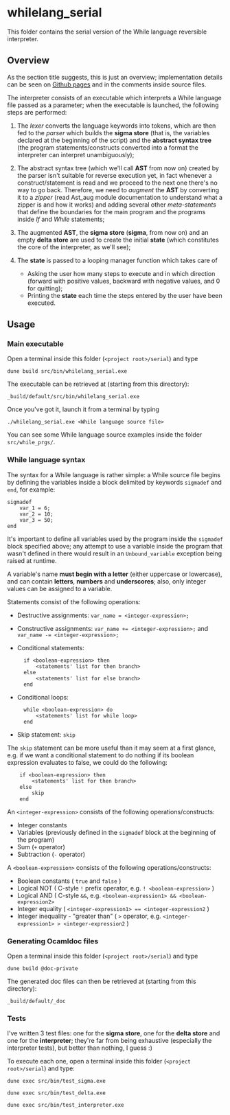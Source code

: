 # whilelang_serial

This folder contains the serial version of the While language reversible interpreter.

## Overview

As the section title suggests, this is just an overview; implementation details can be seen on [Github pages](https://yagotzirck.github.io/whilelang-reverse/) and in the comments inside source files.

The interpreter consists of an executable which interprets a While language file passed as a parameter; when the executable is launched, the following steps are performed:

1. The *lexer* converts the language keywords into tokens, which are then fed to the *parser* which builds the **sigma store** (that is, the variables declared at the beginning of the script) and the **abstract syntax tree** (the program statements/constructs converted into a format the interpreter can interpret unambiguously);

2. The abstract syntax tree (which we'll call **AST** from now on) created by the parser  isn't suitable for reverse execution yet, in fact whenever a construct/statement is read and we proceed to the next one there's no way to go back.
Therefore, we need to *augment* the **AST** by converting it to a *zipper* (read Ast_aug module documentation to understand what a zipper is and how it works) and adding several other *meta-statements* that define the boundaries for the main program and the programs inside *If* and *While* statements;

3. The augmented **AST**, the **sigma store** (**sigma**, from now on) and an empty **delta store** are used to create the initial **state** (which constitutes the core of the interpreter, as we'll see);

4. The **state** is passed to a looping manager function which takes care of
	- Asking the user how many steps to execute and in which direction (forward with positive values, backward with negative values, and 0 for quitting);
	- Printing the **state** each time the steps entered by the user have been executed.


## Usage

### Main executable

Open a terminal inside this folder (`<project root>/serial`) and type

    dune build src/bin/whilelang_serial.exe

The executable can be retrieved at (starting from this directory):

    _build/default/src/bin/whilelang_serial.exe

Once you've got it, launch it from a terminal by typing

    ./whilelang_serial.exe <While language source file>
You can see some While language source examples inside the folder `src/while_prgs/`.

### While language syntax

The syntax for a While language is rather simple: a While source file begins by defining the variables inside a block delimited by keywords `sigmadef` and `end`, for example:

	sigmadef
		var_1 = 6;
		var_2 = 10;
		var_3 = 50;
	end

It's important to define all variables used by the program inside the `sigmadef` block specified above; any attempt to use a variable inside the program that wasn't defined in there would result in an `Unbound_variable` exception being raised at runtime.

A variable's name **must begin with a letter** (either uppercase or lowercase), and can contain **letters**, **numbers** and **underscores**; also, only integer values can be assigned to a variable.

Statements consist of the following operations:
- Destructive assignments: `var_name = <integer-expression>;`
- Constructive assignments: `var_name += <integer-expression>;` and `var_name -= <integer-expression>;`
- Conditional statements:

        if <boolean-expression> then
        	<statements' list for then branch>
        else
        	<statements' list for else branch>
        end

- Conditional loops:

        while <boolean-expression> do
        	<statements' list for while loop>
        end

- Skip statement: `skip`

The `skip` statement can be more useful than it may seem at a first glance, e.g. if we want a conditional statement to do nothing if its boolean expression evaluates to false, we could do the following:

        if <boolean-expression> then
        	<statements' list for then branch>
        else
        	skip
        end

An `<integer-expression>` consists of the following operations/constructs:
- Integer constants
- Variables (previously defined in the `sigmadef` block at the beginning of the program)
- Sum (`+` operator)
- Subtraction (`-` operator)

A `<boolean-expression>` consists of the following operations/constructs:
- Boolean constants ( `true` and `false` )
- Logical NOT ( C-style `!` prefix operator, e.g. `! <boolean-expression>` )
- Logical AND ( C-style `&&`, e.g. `<boolean-expression1> && <boolean-expression2>`
- Integer equality ( `<integer-expression1> == <integer-expression2` )
- Integer inequality - "greater than" ( `>` operator, e.g. `<integer-expression1> > <integer-expression2` )


### Generating Ocamldoc files
Open a terminal inside this folder (`<project root>/serial`) and type

    dune build @doc-private
The generated doc files can then be retrieved at (starting from this directory):

    _build/default/_doc

### Tests
I've written 3 test files: one for the **sigma store**, one for the **delta store** and one for the **interpreter**; they're far from being exhaustive (especially the interpreter tests), but better than nothing, I guess :)

To execute each one, open a terminal inside this folder (`<project root>/serial`) and type:

    dune exec src/bin/test_sigma.exe

    dune exec src/bin/test_delta.exe

    dune exec src/bin/test_interpreter.exe
